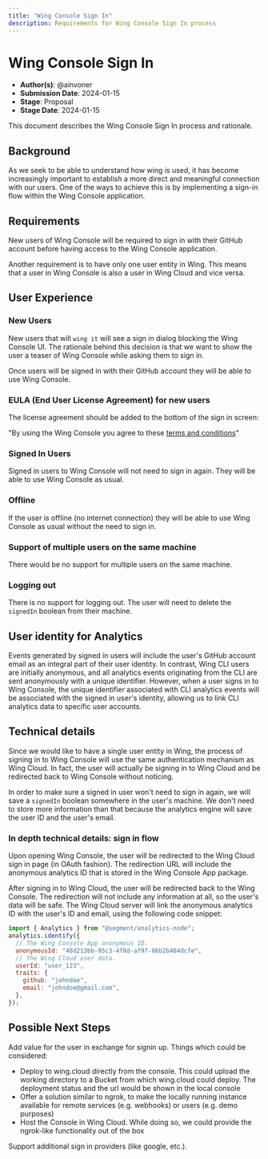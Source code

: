 ```yaml
---
title: "Wing Console Sign In"
description: Requirements for Wing Console Sign In process
---
```


# Wing Console Sign In

- **Author(s)**: @ainvoner
- **Submission Date**: 2024-01-15
- **Stage**: Proposal
- **Stage Date**: 2024-01-15

This document describes the Wing Console Sign In process and rationale.

## Background

As we seek to be able to understand how wing is used, it has become increasingly important to establish a more direct and meaningful connection with our users.
One of the ways to achieve this is by implementing a sign-in flow within the Wing Console application.

## Requirements

New users of Wing Console will be required to sign in with their GitHub account before having access to the Wing Console application.

Another requirement is to have only one user entity in Wing. This means that a user in Wing Console is also a user in Wing Cloud and vice versa.

## User Experience

### New Users

New users that will `wing it` will see a sign in dialog blocking the Wing Console UI. The rationale behind this decision is that we want to show the user a teaser of Wing Console while asking them to sign in.

Once users will be signed in with their GitHub account they will be able to use Wing Console.

### EULA (End User License Agreement) for new users

The license agreement should be added to the bottom of the sign in screen:

"By using the Wing Console you agree to these [terms and conditions](#)"

### Signed In Users

Signed in users to Wing Console will not need to sign in again. They will be able to use Wing Console as usual.

### Offline

If the user is offline (no internet connection) they will be able to use Wing Console as usual without the need to sign in.

### Support of multiple users on the same machine

There would be no support for multiple users on the same machine.

### Logging out

There is no support for logging out. The user will need to delete the `signedIn` boolean from their machine.

## User identity for Analytics

Events generated by signed in users will include the user's GitHub account email as an integral part of their user identity.
In contrast, Wing CLI users are initially anonymous, and all analytics events originating from the CLI are sent anonymously with a unique identifier.
However, when a user signs in to Wing Console, the unique identifier associated with CLI analytics events will be associated with the signed in user's identity, allowing us to link CLI analytics data to specific user accounts.

## Technical details

Since we would like to have a single user entity in Wing, the process of signing in to Wing Console will use the same authentication mechanism as Wing Cloud.
In fact, the user will actually be signing in to Wing Cloud and be redirected back to Wing Console without noticing.

In order to make sure a signed in user won't need to sign in again, we will save a `signedIn` boolean somewhere in the user's machine. We don't need to store more information than that because the analytics engine will save the user ID and the user's email.

### In depth technical details: sign in flow

Upon opening Wing Console, the user will be redirected to the Wing Cloud sign in page (in OAuth fashion). The redirection URL will include the anonymous analytics ID that is stored in the Wing Console App package.

After signing in to Wing Cloud, the user will be redirected back to the Wing Console. The redirection will not include any information at all, so the user's data will be safe. The Wing Cloud server will link the anonymous analytics ID with the user's ID and email, using the following code snippet:

```js
import { Analytics } from "@segment/analytics-node";
analytics.identify({
  // The Wing Console App anonymous ID.
  anonymousId: "48d213bb-95c3-4f8d-af97-86b2b404dcfe",
  // The Wing Cloud user data.
  userId: "user_123",
  traits: {
    github: "johndoe",
    email: "johndoe@gmail.com",
  },
});
```

## Possible Next Steps

Add value for the user in exchange for signin up. Things which could be considered:

- Deploy to wing.cloud directly from the console. This could upload the working directory to a Bucket from which wing.cloud could deploy. The deployment status and the url would be shown in the local console
- Offer a solution similar to ngrok, to make the locally running instance available for remote services (e.g. webhooks) or users (e.g. demo purposes)
- Host the Console in Wing Cloud. While doing so, we could provide the ngrok-like functionality out of the box

Support additional sign in providers (like google, etc.).
